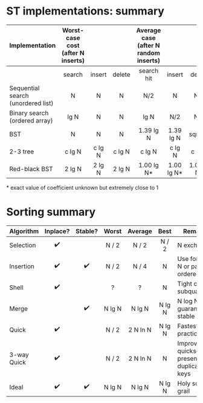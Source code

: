# ST implementations: summary

| Implementation                        | **Worst-case cost (after N inserts)** |       |       | **Average case (after N random inserts)** |       |       | Ordered iteration? | Key interface |
| ------------------------------------- |:-------------------------------------:|:-----:|:-----:|:-----------------------------------------:|:-----:|:-----:|:------------------:|:-------------:|
|                                       | search | insert | delete | search hit | insert | delete |                    |                 |
| Sequential search (unordered list)    | N      | N      | N      | N/2        | N      | N/2    | no                 | `equals()`      |
| Binary search (ordered array)         | lg N   | N      | N      | lg N       | N/2    | N/2    | yes                | `compareTo()`   |
| BST                                   | N      | N      | N      | 1.39 lg N  | 1.39 lg N | sqrt(N) | yes               | `compareTo()`   |
| 2-3 tree                              | c lg N | c lg N | c lg N | c lg N     | c lg N | c lg N | yes               | `compareTo()`   |
| Red-black BST                         | 2 lg N | 2 lg N | 2 lg N | 1.00 lg N* | 1.00 lg N* | 1.00 lg N* | yes               | `compareTo()`   |

\* exact value of coefficient unknown but extremely close to 1



# Sorting summary

| Algorithm   | Inplace? | Stable? | Worst       | Average     | Best       | Remarks                      |
|-------------|:--------:|:-------:|:-----------:|:-----------:|:----------:|------------------------------|
| Selection   | ✔️       |         | N / 2       | N / 2       | N / 2      | N exchanges                  |
| Insertion   | ✔️       | ✔️      | N / 2       | N / 4       | N          | Use for small N or partially ordered |
| Shell       | ✔️       |         | ?           | ?           | N          | Tight code, subquadratic     |
| Merge       |          | ✔️      | N lg N      | N lg N      | N lg N     | N log N guarantee, stable    |
| Quick       | ✔️       |         | N / 2       | 2 N ln N    | N lg N     | Fastest in practice          |
| 3-way Quick | ✔️       |         | N / 2       | 2 N ln N    | N          | Improves quicksort in presence of duplicate keys |
| Ideal         | ✔️       | ✔️      | N lg N      | N lg N      | N lg N     | Holy sorting grail           |
